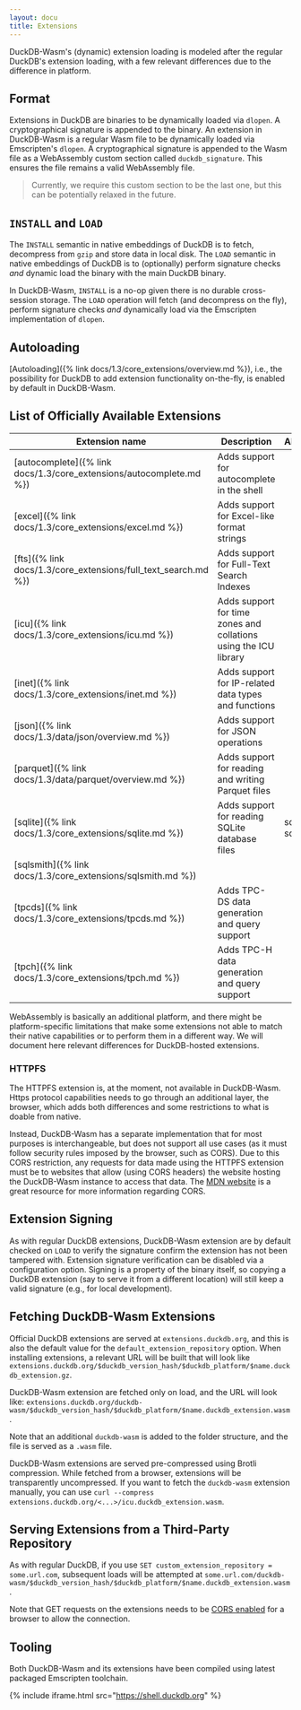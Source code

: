 ```yaml
---
layout: docu
title: Extensions
---
```


DuckDB-Wasm's (dynamic) extension loading is modeled after the regular DuckDB's extension loading, with a few relevant differences due to the difference in platform.

## Format

Extensions in DuckDB are binaries to be dynamically loaded via `dlopen`. A cryptographical signature is appended to the binary.
An extension in DuckDB-Wasm is a regular Wasm file to be dynamically loaded via Emscripten's `dlopen`. A cryptographical signature is appended to the Wasm file as a WebAssembly custom section called `duckdb_signature`.
This ensures the file remains a valid WebAssembly file.

> Currently, we require this custom section to be the last one, but this can be potentially relaxed in the future.

## `INSTALL` and `LOAD`

The `INSTALL` semantic in native embeddings of DuckDB is to fetch, decompress from `gzip` and store data in local disk.
The `LOAD` semantic in native embeddings of DuckDB is to (optionally) perform signature checks *and* dynamic load the binary with the main DuckDB binary.

In DuckDB-Wasm, `INSTALL` is a no-op given there is no durable cross-session storage. The `LOAD` operation will fetch (and decompress on the fly), perform signature checks *and* dynamically load via the Emscripten implementation of `dlopen`.

## Autoloading

[Autoloading]({% link docs/1.3/core_extensions/overview.md %}), i.e., the possibility for DuckDB to add extension functionality on-the-fly, is enabled by default in DuckDB-Wasm.

## List of Officially Available Extensions

| Extension name                                                          | Description                                                      | Aliases         |
| ----------------------------------------------------------------------- | ---------------------------------------------------------------- | --------------- |
| [autocomplete]({% link docs/1.3/core_extensions/autocomplete.md %}) | Adds support for autocomplete in the shell                       |                 |
| [excel]({% link docs/1.3/core_extensions/excel.md %})               | Adds support for Excel-like format strings                       |                 |
| [fts]({% link docs/1.3/core_extensions/full_text_search.md %})      | Adds support for Full-Text Search Indexes                        |                 |
| [icu]({% link docs/1.3/core_extensions/icu.md %})                   | Adds support for time zones and collations using the ICU library |                 |
| [inet]({% link docs/1.3/core_extensions/inet.md %})                 | Adds support for IP-related data types and functions             |                 |
| [json]({% link docs/1.3/data/json/overview.md %})                   | Adds support for JSON operations                                 |                 |
| [parquet]({% link docs/1.3/data/parquet/overview.md %})             | Adds support for reading and writing Parquet files               |                 |
| [sqlite]({% link docs/1.3/core_extensions/sqlite.md %})             | Adds support for reading SQLite database files                   | sqlite, sqlite3 |
| [sqlsmith]({% link docs/1.3/core_extensions/sqlsmith.md %})         |                                                                  |                 |
| [tpcds]({% link docs/1.3/core_extensions/tpcds.md %})               | Adds TPC-DS data generation and query support                    |                 |
| [tpch]({% link docs/1.3/core_extensions/tpch.md %})                 | Adds TPC-H data generation and query support                     |                 |

WebAssembly is basically an additional platform, and there might be platform-specific limitations that make some extensions not able to match their native capabilities or to perform them in a different way. We will document here relevant differences for DuckDB-hosted extensions.

### HTTPFS

The HTTPFS extension is, at the moment, not available in DuckDB-Wasm. Https protocol capabilities needs to go through an additional layer, the browser, which adds both differences and some restrictions to what is doable from native.

Instead, DuckDB-Wasm has a separate implementation that for most purposes is interchangeable, but does not support all use cases (as it must follow security rules imposed by the browser, such as CORS).
Due to this CORS restriction, any requests for data made using the HTTPFS extension must be to websites that allow (using CORS headers) the website hosting the DuckDB-Wasm instance to access that data.
The [MDN website](https://developer.mozilla.org/en-US/docs/Web/HTTP/CORS) is a great resource for more information regarding CORS.

## Extension Signing

As with regular DuckDB extensions, DuckDB-Wasm extension are by default checked on `LOAD` to verify the signature confirm the extension has not been tampered with.
Extension signature verification can be disabled via a configuration option.
Signing is a property of the binary itself, so copying a DuckDB extension (say to serve it from a different location) will still keep a valid signature (e.g., for local development).

## Fetching DuckDB-Wasm Extensions

Official DuckDB extensions are served at `extensions.duckdb.org`, and this is also the default value for the `default_extension_repository` option.
When installing extensions, a relevant URL will be built that will look like `extensions.duckdb.org/$duckdb_version_hash/$duckdb_platform/$name.duckdb_extension.gz`.

DuckDB-Wasm extension are fetched only on load, and the URL will look like: `extensions.duckdb.org/duckdb-wasm/$duckdb_version_hash/$duckdb_platform/$name.duckdb_extension.wasm`.

Note that an additional `duckdb-wasm` is added to the folder structure, and the file is served as a `.wasm` file.

DuckDB-Wasm extensions are served pre-compressed using Brotli compression. While fetched from a browser, extensions will be transparently uncompressed. If you want to fetch the `duckdb-wasm` extension manually, you can use `curl --compress extensions.duckdb.org/<...>/icu.duckdb_extension.wasm`.

## Serving Extensions from a Third-Party Repository

As with regular DuckDB, if you use `SET custom_extension_repository = some.url.com`, subsequent loads will be attempted at `some.url.com/duckdb-wasm/$duckdb_version_hash/$duckdb_platform/$name.duckdb_extension.wasm`.

Note that GET requests on the extensions needs to be [CORS enabled](https://www.w3.org/wiki/CORS_Enabled) for a browser to allow the connection.

## Tooling

Both DuckDB-Wasm and its extensions have been compiled using latest packaged Emscripten toolchain.

<!-- markdownlint-disable-next-line -->
{% include iframe.html src="https://shell.duckdb.org" %}

